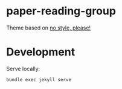 # paper-reading-group

Theme based on [no style, please!](https://github.com/riggraz/no-style-please/tree/0a8ef94aac31a70d306d7463248386f0d9314a1a)

# Development

Serve locally:
```
bundle exec jekyll serve
```